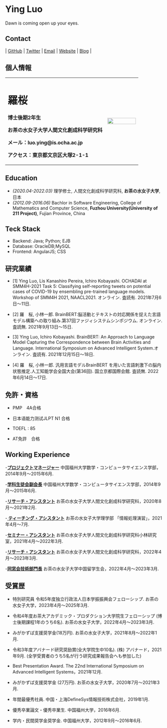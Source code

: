 # Ying Luo

Dawn is coming open up your eyes.
## Contact

| [GitHub](https://github.com/luoying050601) | [Twitter](https://twitter.com/) | [Email](mailto:ying.luo@is.ocha.ac.jp) | [Website]() | [Blog]() | 

## 個人情報

<table border="0">
  <tr>
    <td width="75%">
      <h1>羅桜</h1>
      <p><b>博士後期2年生</b></p>
      <p><b>お茶の水女子大学人間文化創成科学研究科</b></p>
      <p><b>メール：luo.ying@is.ocha.ac.jp</b></p>
      <p><b>アクセス：東京都文京区大塚2-1-1</b></p>
    </td>
    <td width="25%">
      <img src="/ying.jpeg" width="100%">      
    </td>
  </tr>
</table>

## Education

- *(2020.04-2022.03)* 理学修士, 人間文化創成科学研究科, **お茶の水女子大学**, 日本
- *(2012.09-2016.06)* Bachlor in Software Engineering, College of Mathematics and Computer Science, **Fuzhou University(University of 211 Project)**, Fujian Province, China


## Teck Stack

- Backend: Java; Python; EJB
- Database: OracleDB;MySQL
- Frontend: AngularJS; CSS


## 研究業績

- [1] Ying Luo, Lis Kanashiro Pereira, Ichiro Kobayashi. OCHADAI at SMM4H-2021 Task 5: Classifying self-reporting tweets on potential cases of COVID-19 by ensembling pre-trained language models. Workshop of SMM4H 2021, NAACL2021. オンライン. 査読有. 2021年7月6日～11日. 

- [2] 羅　桜, 小林一郎. BrainBERT:脳活動とテキストの対応関係を捉えた言語モデル構築への取り組み.第37回ファジィシステムシンポジウム. オンライン. 査読無. 2021年9月13日～15日.


- [3] Ying Luo, Ichiro Kobayashi. BrainBERT: An Approach to Language Model Capturing the Correspondence between Brain Activities and Language. International Symposium on Advanced Intelligent System.オンライン. 査読有. 2021年12月15日～18日.


- [4] 羅　桜, 小林一郎. 汎用言語モデルBrainBERT を用いた言語刺激下の脳内状態推定.人工知能学会全国大会(第36回). 国立京都国際会館. 査読無. 2022年6月14日～17日. 


## 免許・資格

- PMP　4A合格

- 日本语能力测试JLPT N1 合格

- TOEFL : 85

- AT免許　合格


## Working Experience
-**[プロジェクトマネージャー](https://t9t.io)**
中国福州大学数学・コンピュータサイエンス学部，2014年9月〜2015年6月. 

-**[学科生徒会副会長](https://t9t.io)**
中国福州大学数学・コンピュータサイエンス学部，2014年9月〜2015年6月. 

-**[リサーチ・アシスタント](https://t9t.io)**
お茶の水女子大学人間文化創成科学研究科，2020年8月〜2021年2月. 

-**[ ティーチング・アシスタント](https://t9t.io)**
お茶の水女子大学理学部 「情報処理演習」，2021年4月〜7月.

-**[セミナー・アシスタント](https://t9t.io)**
お茶の水女子大学人間文化創成科学研究科小林研究室，2021年4月〜2022年3月.

-**[リサーチ・アシスタント](https://t9t.io)**
お茶の水女子大学人間文化創成科学研究科，2022年4月〜2023年3月.

-**[同窓会技術部門長](https://t9t.io)**
お茶の水女子大学中国留学生会，2022年4月〜2023年3月.


##  受賞歴

-  特別研究員 令和5年度独立行政法人日本学振振興会フェローシップ.
お茶の水女子大学，2023年4月〜2025年3月.

-  令和4年度お茶大アカデミック・プロダクション大学院生フェローシップ (博士後期課程1年のうち6名).
お茶の水女子大学，2022年4月〜2023年3月.

-  みがかずば支援奨学金(18万円).
お茶の水女子大学，2021年8月～2022年1月.

-  令和3年度アバナード研究奨励賞(全大学院生中10名). 
(株) アバナード，2021年9月. (全学受賞者のうち5名が行う研究成果報告会へも参加した)

-  Best Presentation Award.
The 22nd International Symposium on Advanced Intelligent Systems，2021年12月. 

-  みがかずば支援奨学金 (27万円).
お茶の水女子大学，2020年7月～2021年3月. 

-  年間最優秀社員.
中国・上海DefineSys情報技術株式会社，2019年1月. 

-  優秀卒業論文・優秀卒業生.
中国福州大学，2016年6月. 

-  学内・民間奨学金奨学金.
中国福州大学，2012年9月～2016年6月. 

